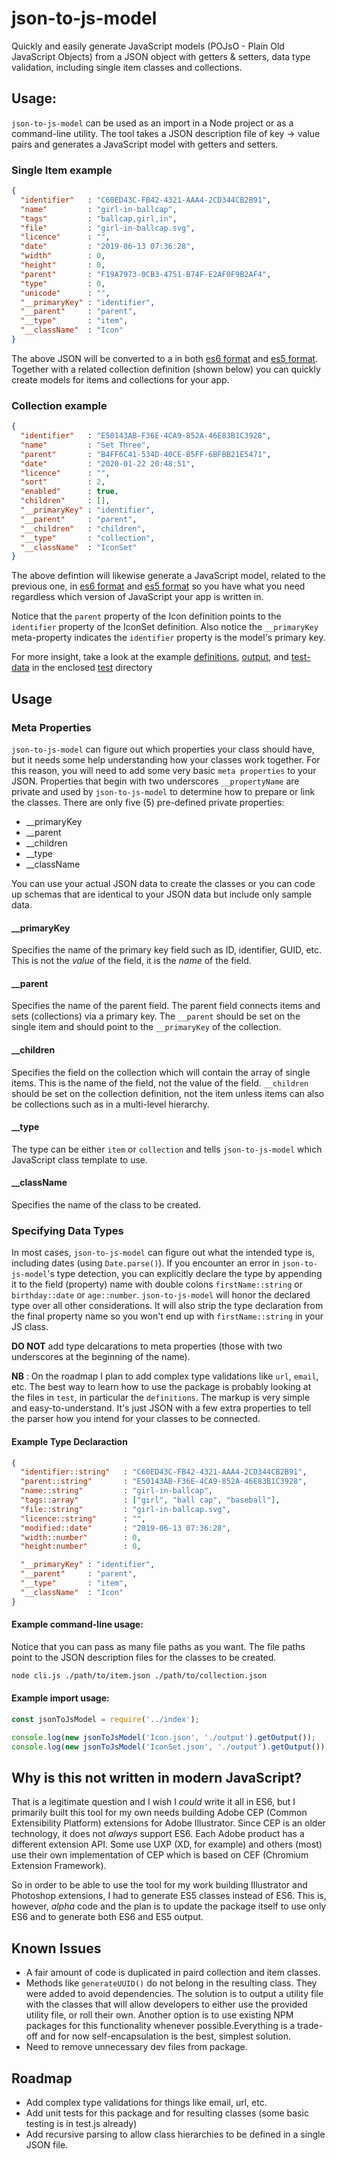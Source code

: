 # json-to-js-model

Quickly and easily generate JavaScript models (POJsO - Plain Old JavaScript Objects) from a JSON object with getters &amp; setters, data type validation, including single item classes and collections.

## Usage:

`json-to-js-model` can be used as an import in a Node project or as a command-line utility. The tool takes a JSON description file of key -> value pairs and generates a JavaScript model with getters and setters.

### Single Item example

```json
{
  "identifier"   : "C60ED43C-FB42-4321-AAA4-2CD344CB2B91",
  "name"         : "girl-in-ballcap",
  "tags"         : "ballcap,girl,in",
  "file"         : "girl-in-ballcap.svg",
  "licence"      : "",
  "date"         : "2019-06-13 07:36:28",
  "width"        : 0,
  "height"       : 0,
  "parent"       : "F19A7973-0CB3-4751-B74F-E2AF0F9B2AF4",
  "type"         : 0,
  "unicode"      : "",
  "__primaryKey" : "identifier",
  "__parent"     : "parent",
  "__type"       : "item",
  "__className"  : "Icon"
}
```

The above JSON will be converted to a in both [es6 format](./test/output/Icon.es6.js) and 
[es5 format](./test/output/Icon.es5.js). Together with a related collection definition (shown below) you can quickly 
create models for items and collections for your app.

### Collection example

```json
{
  "identifier"   : "E50143AB-F36E-4CA9-852A-46E83B1C3928",
  "name"         : "Set Three",
  "parent"       : "B4FF6C41-534D-40CE-B5FF-6BFBB21E5471",
  "date"         : "2020-01-22 20:48:51",
  "licence"      : "",
  "sort"         : 2,
  "enabled"      : true,
  "children"     : [],
  "__primaryKey" : "identifier",
  "__parent"     : "parent",
  "__children"   : "children",
  "__type"       : "collection",
  "__className"  : "IconSet"
}
```

The above defintion will likewise generate a JavaScript model, related to the previous one, in 
[es6 format](./test/output/IconSet.es6.js) and [es5 format](./test/output/IconSet.es5.js) so you have what 
you need regardless which version of JavaScript your app is written in.

Notice that the `parent` property of the Icon definition points to the `identifier` property of the IconSet definition. 
Also notice the `__primaryKey` meta-property indicates the `identifier` property is the model's primary key.

For more insight, take a look at the example [definitions](./test/definitions), [output](./test/output), and 
[test-data](./test/test-data) in the enclosed [test](./test) directory

## Usage

### Meta Properties

`json-to-js-model` can figure out which properties your class should have, but it needs some help understanding how your classes work together. For this reason, you will need to add some very basic `meta properties` to your JSON. Properties that begin with two underscores `__propertyName` are private and used by `json-to-js-model` to determine how to prepare or link the classes. There are only five (5) pre-defined private properties:

* __primaryKey
* __parent
* __children
* __type
* __className

You can use your actual JSON data to create the classes or you can code up schemas that are identical to your JSON data but include only sample data.

#### __primaryKey

Specifies the name of the primary key field such as ID, identifier, GUID, etc. This is not the *value* of the field, it is the *name* of the field.

#### __parent

Specifies the name of the parent field. The parent field connects items and sets (collections) via a primary key. The `__parent` should be set on the single item and should point to the `__primaryKey` of the collection.

#### __children

Specifies the field on the collection which will contain the array of single items. This is the name of the field, not the value of the field. `__children` should be set on the collection definition, not the item unless items can also be collections such as in a multi-level hierarchy.

#### __type

The type can be either `item` or `collection` and tells `json-to-js-model` which JavaScript class template to use.

#### __className

Specifies the name of the class to be created.

### Specifying Data Types

In most cases, `json-to-js-model` can figure out what the intended type is, including dates (using `Date.parse()`). If you encounter an error in `json-to-js-model`'s type detection, you can explicitly declare the type by appending it to the field (property) name with double colons `firstName::string` or `birthday::date` or `age::number`. `json-to-js-model` will honor the declared type over all other considerations. It will also strip the type declaration from the final property name so you won't end up with `firstName::string` in your JS class.

**DO NOT** add type delcarations to meta properties (those with two underscores at the beginning of the name).

**NB** : On the roadmap I plan to add complex type validations like `url`, `email`, etc. The best way to learn how to use the package is probably looking at the files in `test`, in particular the `definitions`. The markup is very simple and easy-to-understand. It's just JSON with a few extra properties to tell the parser how you intend for your classes to be connected.

#### Example Type Declaraction

```json
{
  "identifier::string"   : "C60ED43C-FB42-4321-AAA4-2CD344CB2B91",
  "parent::string"       : "E50143AB-F36E-4CA9-852A-46E83B1C3928",
  "name::string"         : "girl-in-ballcap",
  "tags::array"          : ["girl", "ball cap", "baseball"],
  "file::string"         : "girl-in-ballcap.svg",
  "licence::string"      : "",
  "modified::date"       : "2019-06-13 07:36:28",
  "width::number"        : 0,
  "height:number"        : 0,

  "__primaryKey" : "identifier",
  "__parent"     : "parent",
  "__type"       : "item",
  "__className"  : "Icon"
}
```

#### Example command-line usage:

Notice that you can pass as many file paths as you want. The file paths point to the JSON description 
files for the classes to be created.

```bash
node cli.js ./path/to/item.json ./path/to/collection.json
```

#### Example import usage:

```javascript
const jsonToJsModel = require('../index');

console.log(new jsonToJsModel('Icon.json', './output').getOutput());
console.log(new jsonToJsModel('IconSet.json', './output').getOutput());
```

## Why is this not written in modern JavaScript?

That is a legitimate question and I wish I _could_ write it all in ES6, but I primarily built this tool for my own needs building Adobe CEP (Common Extensibility Platform) extensions for Adobe Illustrator. Since CEP is an older technology, it does not _always_ support ES6. Each Adobe product has a different extension API. Some use UXP (XD, for example) and others (most) use their own implementation of CEP which is based on CEF (Chromium Extension Framework). 

So in order to be able to use the tool for my work building Illustrator and Photoshop extensions, I had to generate ES5 classes instead of ES6. This is, however, _alpha_ code and the plan is to update the package itself to use only ES6 and to generate both ES6 and ES5 output.

## Known Issues

- A fair amount of code is duplicated in paird collection and item classes.
- Methods like `generateUUID()` do not belong in the resulting class. They were added to avoid dependencies. The solution is to output a utility file with the classes that will allow developers to either use the provided utility file, or roll their own. Another option is to use existing NPM packages for this functionality whenever possible.Everything is a trade-off and for now self-encapsulation is the best, simplest solution.
- Need to remove unnecessary dev files from package.

## Roadmap

- Add complex type validations for things like email, url, etc.
- Add unit tests for this package and for resulting classes (some basic testing is in test.js already)
- Add recursive parsing to allow class hierarchies to be defined in a single JSON file.